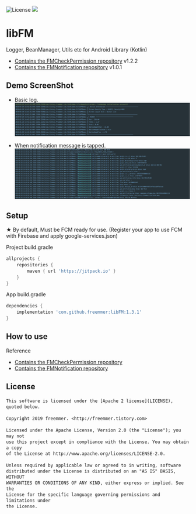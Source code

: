 ![License](https://img.shields.io/badge/License-Apache%202.0-blue.svg)
[![](https://jitpack.io/v/freemmer/libFM.svg)](https://jitpack.io/#freemmer/libFM)

# libFM
Logger, BeanManager, Utils etc for Android Library (Kotlin)
- [Contains the FMCheckPermission repository](https://github.com/freemmer/FMCheckPermission) v1.2.2
- [Contains the FMNotification repository](https://github.com/freemmer/FMNotification) v1.0.1

## Demo ScreenShot
+ Basic log.
![Screenshot](https://github.com/freemmer/libFM/blob/master/Screenshots/logcat_basic.jpg)

+ When notification message is tapped.
![Screenshot](https://github.com/freemmer/libFM/blob/master/Screenshots/logcat_tapped_notification.jpg)

## Setup
★ By default, Must be FCM ready for use. (Register your app to use FCM with Firebase and apply google-services.json)

Project build.gradle
```Groovy
allprojects {
    repositories {
        maven { url 'https://jitpack.io' }
    }
}
```

App build.gradle
```Groovy
dependencies {
    implementation 'com.github.freemmer:libFM:1.3.1'
}
```

## How to use
Reference
- [Contains the FMCheckPermission repository](https://github.com/freemmer/FMCheckPermission)
- [Contains the FMNotification repository](https://github.com/freemmer/FMNotification)

## License 
```code
This software is licensed under the [Apache 2 license](LICENSE), quoted below.

Copyright 2019 freemmer. <http://freemmer.tistory.com>

Licensed under the Apache License, Version 2.0 (the "License"); you may not
use this project except in compliance with the License. You may obtain a copy
of the License at http://www.apache.org/licenses/LICENSE-2.0.

Unless required by applicable law or agreed to in writing, software
distributed under the License is distributed on an "AS IS" BASIS, WITHOUT
WARRANTIES OR CONDITIONS OF ANY KIND, either express or implied. See the
License for the specific language governing permissions and limitations under
the License.
```
